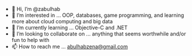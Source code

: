 - 👋 Hi, I’m @zabulhab
- 👀 I’m interested in ... OOP, databases, game programming, and learning more about cloud computing and big data
- 🌱 I’m currently learning ... Objective-C and .NET
- 💞️ I’m looking to collaborate on ... anything that seems worthwhile and/or fun to help with
- 📫 How to reach me ... abulhabzena@gmail.com

<!---
zabulhab/zabulhab is a ✨ special ✨ repository because its `README.md` (this file) appears on your GitHub profile.
You can click the Preview link to take a look at your changes.
--->
